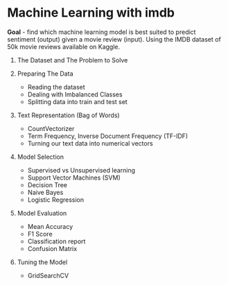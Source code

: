 # Machine Learning with imdb

**Goal** - find which machine learning model is best suited to predict sentiment (output) given a movie review (input).  Using the IMDB dataset of 50k movie reviews available on Kaggle.

1. The Dataset and The Problem to Solve

2. Preparing The Data
     - Reading the dataset
     - Dealing with Imbalanced Classes
     - Splitting data into train and test set

3. Text Representation (Bag of Words)
     - CountVectorizer
     - Term Frequency, Inverse Document Frequency (TF-IDF)
     - Turning our text data into numerical vectors

4. Model Selection
     - Supervised vs Unsupervised learning
     - Support Vector Machines (SVM)
     - Decision Tree
     - Naive Bayes
     - Logistic Regression

5. Model Evaluation
     - Mean Accuracy
     - F1 Score
     - Classification report
     - Confusion Matrix

6. Tuning the Model
     - GridSearchCV
